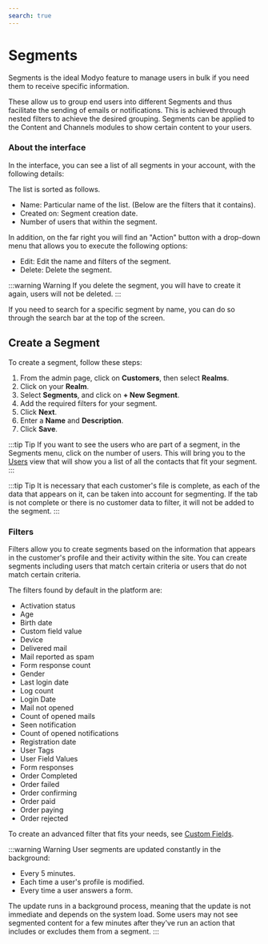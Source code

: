 ```yaml
---
search: true
---
```


# Segments

Segments is the ideal Modyo feature to manage users in bulk if you need them to receive specific information.

These allow us to group end users into different Segments and thus facilitate the sending of emails or notifications. This is achieved through nested filters to achieve the desired grouping. Segments can be applied to the Content and Channels modules to show certain content to your users.

### About the interface

In the interface, you can see a list of all segments in your account, with the following details:

The list is sorted as follows.

- Name: Particular name of the list. (Below are the filters that it contains).
- Created on: Segment creation date.
- Number of users that within the segment.

In addition, on the far right you will find an "Action" button with a drop-down menu that allows you to execute the following options:

- Edit: Edit the name and filters of the segment.
- Delete: Delete the segment.

:::warning Warning
If you delete the segment, you will have to create it again, users will not be deleted.
:::

If you need to search for a specific segment by name, you can do so through the search bar at the top of the screen.

## Create a Segment
To create a segment, follow these steps:

1. From the admin page, click on **Customers**, then select **Realms**.
1. Click on your **Realm**.
1. Select **Segments**, and click on **+ New Segment**.
1. Add the required filters for your segment.
1. Click **Next**.
1. Enter a **Name** and **Description**.
1. Click **Save**.

:::tip Tip
If you want to see the users who are part of a segment, in the Segments menu, click on the number of users. This will bring you to the [Users](/en/platform/customers/realms.html) view that will show you a list of all the contacts that fit your segment.
:::

:::tip Tip
It is necessary that each customer's file is complete, as each of the data that appears on it, can be taken into account for segmenting. If the tab is not complete or there is no customer data to filter, it will not be added to the segment.
:::

### Filters

Filters allow you to create segments based on the information that appears in the customer's profile and their activity within the site. You can create segments including users that match certain criteria or users that do not match certain criteria.

The filters found by default in the platform are:

- Activation status
- Age
- Birth date
- Custom field value
- Device
- Delivered mail
- Mail reported as spam
- Form response count
- Gender
- Last login date
- Log count
- Login Date
- Mail not opened
- Count of opened mails
- Seen notification
- Count of opened notifications
- Registration date
- User Tags
- User Field Values
- Form responses
- Order Completed
- Order failed
- Order confirming
- Order paid
- Order paying
- Order rejected

To create an advanced filter that fits your needs, see [Custom Fields](/en/platform/customers/realms.html#custom-fields).

:::warning Warning
User segments are updated constantly in the background:
* Every 5 minutes.
* Each time a user's profile is modified.
* Every time a user answers a form.

The update runs in a background process, meaning that the update is not immediate and depends on the system load. Some users may not see segmented content for a few minutes after they've run an action that includes or excludes them from a segment.
:::